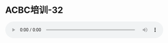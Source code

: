 # ACBC培训-32

<audio style="width: 100%;" preload="false" controls controlslist="nodownload"><source src="//file.simai.life/audio/mp3/old/12128.mp3" type="audio/mpeg">Your browser does not support the audio element.</audio>



